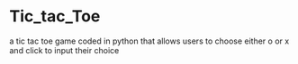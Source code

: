 # Tic_tac_Toe
a tic tac toe game coded in python that allows users to choose either o or x and click to input their choice 

